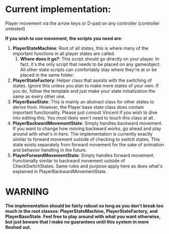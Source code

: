 # Current implementation:

Player movement via the arrow keys or D-pad on any controller (controller untested)

**If you wish to use movement, the scripts you need are**:
1. **PlayerStateMachine**: Root of all states, this is where many of the important functions in all player states are called.
   1. **Where does it go?**: This script should go directly on your player. In fact, it's the only script that needs to be placed on any gameobject. All other state scripts can comfortably stay where they're at or be placed in the same folder.
2. **PlayerStateFactory**: Helper class that assists with the switching of states. Ignore this unless you plan to make more states of your own. If you do, follow the template and just make your state initialization the same as every other one.
3. **PlayerBaseState**: This is mainly an abstract class for other states to derive from. However, the Player base state class does contain important functionality. Please just consult Vincent if you wish to dive into editing this. You most likely won't need to touch this class at all.
4. **PlayerBackwardMovementState**: Simply handles backward movement. If you want to change how moving backward works, go ahead and play around with what's in here. The implementation is currently exactly similar to forward movement outside of checking to switch states. This state exists separately from forward movement for the sake of animation and behavior handling in the future.
5. **PlayerForwardMovementState**: Simply handles forward movement. Functionally similar to backward movement outside of CheckSwitchStates. Same rules and purpose apply here as does what's explained in PlayerBackwardMovementState.

# WARNING
**The implementation should be fairly robust so long as you don't break too much in the root classes: PlayerStateMachine, PlayerStateFactory, and PlayerBaseState. Feel free to play around with what you want otherwise, but just beware that I make no guarantees until this system in more fleshed out.**
